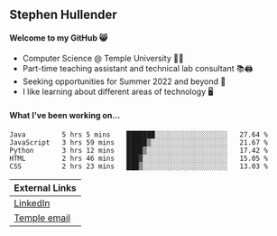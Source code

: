 ## Stephen Hullender

#### Welcome to my GitHub 😸
  * Computer Science @ Temple University 🍒🦉
  * Part-time teaching assistant and technical lab consultant 📚🖨️
  * Seeking opportunities for Summer 2022 and beyond 🚀
  * I like learning about different areas of technology 🖥️

#### What I've been working on...
<!--START_SECTION:waka-->
```text
Java         5 hrs 5 mins    ███████░░░░░░░░░░░░░░░░░░   27.64 % 
JavaScript   3 hrs 59 mins   █████▒░░░░░░░░░░░░░░░░░░░   21.67 % 
Python       3 hrs 12 mins   ████▒░░░░░░░░░░░░░░░░░░░░   17.42 % 
HTML         2 hrs 46 mins   ███▓░░░░░░░░░░░░░░░░░░░░░   15.05 % 
CSS          2 hrs 23 mins   ███▒░░░░░░░░░░░░░░░░░░░░░   13.03 % 
```
<!--END_SECTION:waka-->

| External Links | 
| -------------- |
| [LinkedIn](https://linkedin.com/in/shullender) |
| [Temple email](mailto:stephull@temple.edu) |

<!--
Here are some ideas to get you started:
- 🔭 I’m currently working on ...
- 🌱 I’m currently learning ...
- 👯 I’m looking to collaborate on ...
- 🤔 I’m looking for help with ...
- 💬 Ask me about ...
- 📫 How to reach me: ...
- 😄 Pronouns: ...
- ⚡ Fun fact: ...
-->
